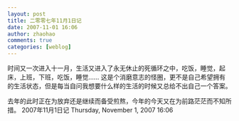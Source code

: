 ```yaml
---
layout: post
title: 二零零七年11月1日记
date: 2007-11-01 16:06
author: zhaohao
comments: true
categories: [weblog]
---
```

时间又一次进入十一月，生活又进入了永无休止的死循环之中，吃饭，睡觉，起床，上班，下班，吃饭，睡觉…… 这是个消磨意志的怪圈，更不是自己希望拥有的生活状态，但是每当自问我想要什么样的生活的时候又总给不出自己一个答案。

去年的此时正在为放弃还是继续而备受煎熬，今年的今天又在为前路茫茫而不知所措。
2007年11月1日记
Thursday, November 1, 2007 16:06
